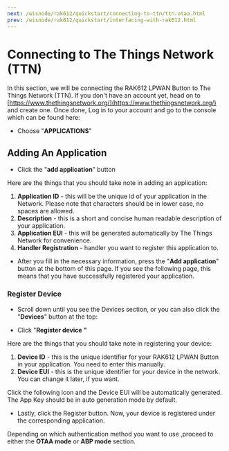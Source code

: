 ```yaml
---
next: /wisnode/rak612/quickstart/connecting-to-ttn/ttn-otaa.html
prev: /wisnode/rak612/quickstart/interfacing-with-rak612.html
---
```


# Connecting to The Things Network (TTN)

In this section, we will be connecting the RAK612 LPWAN Button to The Things Network (TTN). If you don't have an account yet, head on to [https://www.thethingsnetwork.org/](https://www.thethingsnetwork.org/) and create one. Once done, Log in to your account and go to the console which can be found here:

<rk-img
  src="/assets/images/quick-start-guide/rak612/ttn/ttn-homepage.jpg"
  width="100%"
  figure-number="1"
  caption="The Things Network Home Page"
/>

<rk-img
  src="/assets/images/quick-start-guide/rak612/ttn/ttn-console.png"
  width="100%"
  figure-number="2"
  caption="TTN Console Page"
/>

- Choose "**APPLICATIONS**"

<rk-img
  src="/assets/images/quick-start-guide/rak612/ttn/ttn-application.png"
  width="100%"
  figure-number="3"
  caption="Application Page"
/>

## Adding An Application

- Click the "**add application**" button

<rk-img
  src="/assets/images/quick-start-guide/rak612/ttn/add-application.png"
  width="100%"
  figure-number="4"
  caption="Adding an Application"
/>

Here are the things that you should take note in adding an application:

1. **Application ID** - this will be the unique id of your application in the Network. Please note that characters should be in lower case, no spaces are allowed.
2. **Description** - this is a short and concise human readable description of your application.
3. **Application EUI** - this will be generated automatically by The Things Network for convenience.
4. **Handler Registration** - handler you want to register this application to.

- After you fill in the necessary information, press the "**Add application**" button at the bottom of this page. If you see the following page, this means that you have successfully registered your application.

<rk-img
  src="/assets/images/quick-start-guide/rak612/ttn/application-overview.png"
  width="100%"
  figure-number="5"
  caption="Adding an Application"
/>

### Register Device

- Scroll down until you see the Devices section, or you can also click the "**Devices**" button at the top:

<rk-img
  src="/assets/images/quick-start-guide/rak612/ttn/device-section.png"
  width="100%"
  figure-number="6"
  caption="Device Section"
/>

- Click "**Register device "**

<rk-img
  src="/assets/images/quick-start-guide/rak612/ttn/add-device.png"
  width="100%"
  figure-number="7"
  caption="Add your Device"
/>

Here are the things that you should take note in registering your device:

1. **Device ID** - this is the unique identifier for your RAK612 LPWAN Button in your application. You need to enter this manually.
2. **Device EUI** - this is the unique identifier for your device in the network. You can change it later, if you want.

Click the following icon and the Device EUI will be automatically generated. The App Key should be in auto generation mode by default.

- Lastly, click the Register button. Now, your device is registered under the corresponding application.

<rk-img
  src="/assets/images/quick-start-guide/rak612/ttn/device-overview.png"
  width="100%"
  figure-number="8"
  caption="Device Overview"
/>

Depending on which authentication method you want to use ,proceed to either the **OTAA mode** or **ABP mode** section.
